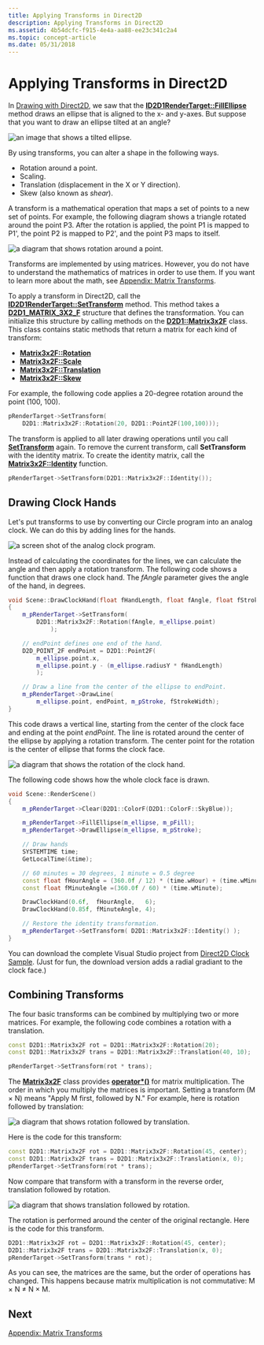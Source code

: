 ```yaml
---
title: Applying Transforms in Direct2D
description: Applying Transforms in Direct2D
ms.assetid: 4b54dcfc-f915-4e4a-aa88-ee23c341c2a4
ms.topic: concept-article
ms.date: 05/31/2018
---
```


# Applying Transforms in Direct2D

In [Drawing with Direct2D](drawing-with-direct2d.md), we saw that the [**ID2D1RenderTarget::FillEllipse**](/windows/win32/api/d2d1/nf-d2d1-id2d1rendertarget-fillellipse(constd2d1_ellipse__id2d1brush)) method draws an ellipse that is aligned to the x- and y-axes. But suppose that you want to draw an ellipse tilted at an angle?

![an image that shows a tilted ellipse.](images/graphics16.png)

By using transforms, you can alter a shape in the following ways.

-   Rotation around a point.
-   Scaling.
-   Translation (displacement in the X or Y direction).
-   Skew (also known as *shear*).

A transform is a mathematical operation that maps a set of points to a new set of points. For example, the following diagram shows a triangle rotated around the point P3. After the rotation is applied, the point P1 is mapped to P1', the point P2 is mapped to P2', and the point P3 maps to itself.

![a diagram that shows rotation around a point.](images/graphics17.png)

Transforms are implemented by using matrices. However, you do not have to understand the mathematics of matrices in order to use them. If you want to learn more about the math, see [Appendix: Matrix Transforms](appendix--matrix-transforms.md).

To apply a transform in Direct2D, call the [**ID2D1RenderTarget::SetTransform**](/windows/desktop/Direct2D/id2d1rendertarget-settransform) method. This method takes a [**D2D1\_MATRIX\_3X2\_F**](/windows/desktop/Direct2D/d2d1-matrix-3x2-f) structure that defines the transformation. You can initialize this structure by calling methods on the [**D2D1::Matrix3x2F**](/windows/desktop/api/d2d1helper/nl-d2d1helper-matrix3x2f) class. This class contains static methods that return a matrix for each kind of transform:

-   [**Matrix3x2F::Rotation**](/windows/desktop/api/d2d1helper/nf-d2d1helper-matrix3x2f-rotation)
-   [**Matrix3x2F::Scale**](/windows/win32/api/d2d1helper/nf-d2d1helper-matrix3x2f-scale(d2d1_size_f_d2d1_point_2f))
-   [**Matrix3x2F::Translation**](/windows/win32/api/d2d1helper/nf-d2d1helper-matrix3x2f-translation(d2d1_size_f))
-   [**Matrix3x2F::Skew**](/windows/desktop/api/d2d1helper/nf-d2d1helper-matrix3x2f-skew)

For example, the following code applies a 20-degree rotation around the point (100, 100).


```C++
pRenderTarget->SetTransform(
    D2D1::Matrix3x2F::Rotation(20, D2D1::Point2F(100,100)));
```

The transform is applied to all later drawing operations until you call [**SetTransform**](/windows/desktop/Direct2D/id2d1rendertarget-settransform) again. To remove the current transform, call **SetTransform** with the identity matrix. To create the identity matrix, call the [**Matrix3x2F::Identity**](/windows/desktop/api/d2d1helper/nf-d2d1helper-identitymatrix) function.


```C++
pRenderTarget->SetTransform(D2D1::Matrix3x2F::Identity());
```

## Drawing Clock Hands

Let's put transforms to use by converting our Circle program into an analog clock. We can do this by adding lines for the hands.

![a screen shot of the analog clock program.](images/graphics18.png)

Instead of calculating the coordinates for the lines, we can calculate the angle and then apply a rotation transform. The following code shows a function that draws one clock hand. The *fAngle* parameter gives the angle of the hand, in degrees.

```C++
void Scene::DrawClockHand(float fHandLength, float fAngle, float fStrokeWidth)
{
    m_pRenderTarget->SetTransform(
        D2D1::Matrix3x2F::Rotation(fAngle, m_ellipse.point)
            );

    // endPoint defines one end of the hand.
    D2D_POINT_2F endPoint = D2D1::Point2F(
        m_ellipse.point.x,
        m_ellipse.point.y - (m_ellipse.radiusY * fHandLength)
        );

    // Draw a line from the center of the ellipse to endPoint.
    m_pRenderTarget->DrawLine(
        m_ellipse.point, endPoint, m_pStroke, fStrokeWidth);
}
```

This code draws a vertical line, starting from the center of the clock face and ending at the point *endPoint*. The line is rotated around the center of the ellipse by applying a rotation transform. The center point for the rotation is the center of ellipse that forms the clock face.

![a diagram that shows the rotation of the clock hand.](images/graphics19.png)

The following code shows how the whole clock face is drawn.

```C++
void Scene::RenderScene()
{
    m_pRenderTarget->Clear(D2D1::ColorF(D2D1::ColorF::SkyBlue));

    m_pRenderTarget->FillEllipse(m_ellipse, m_pFill);
    m_pRenderTarget->DrawEllipse(m_ellipse, m_pStroke);

    // Draw hands
    SYSTEMTIME time;
    GetLocalTime(&time);

    // 60 minutes = 30 degrees, 1 minute = 0.5 degree
    const float fHourAngle = (360.0f / 12) * (time.wHour) + (time.wMinute * 0.5f);
    const float fMinuteAngle =(360.0f / 60) * (time.wMinute);

    DrawClockHand(0.6f,  fHourAngle,   6);
    DrawClockHand(0.85f, fMinuteAngle, 4);

    // Restore the identity transformation.
    m_pRenderTarget->SetTransform( D2D1::Matrix3x2F::Identity() );
}
```

You can download the complete Visual Studio project from [Direct2D Clock Sample](direct2d-clock-sample.md). (Just for fun, the download version adds a radial gradiant to the clock face.)

## Combining Transforms

The four basic transforms can be combined by multiplying two or more matrices. For example, the following code combines a rotation with a translation.

```C++
const D2D1::Matrix3x2F rot = D2D1::Matrix3x2F::Rotation(20);
const D2D1::Matrix3x2F trans = D2D1::Matrix3x2F::Translation(40, 10);

pRenderTarget->SetTransform(rot * trans);
```

The [**Matrix3x2F**](/windows/desktop/api/d2d1helper/nl-d2d1helper-matrix3x2f) class provides [**operator\*()**](/windows/desktop/api/d2d1helper/nf-d2d1helper-matrix3x2f-operator-mult) for matrix multiplication. The order in which you multiply the matrices is important. Setting a transform (M × N) means "Apply M first, followed by N." For example, here is rotation followed by translation:

![a diagram that shows rotation followed by translation.](images/graphics20.png)

Here is the code for this transform:

```C++
const D2D1::Matrix3x2F rot = D2D1::Matrix3x2F::Rotation(45, center);
const D2D1::Matrix3x2F trans = D2D1::Matrix3x2F::Translation(x, 0);
pRenderTarget->SetTransform(rot * trans);
```

Now compare that transform with a transform in the reverse order, translation followed by rotation.

![a diagram that shows translation followed by rotation.](images/graphics21.png)

The rotation is performed around the center of the original rectangle. Here is the code for this transform.

```C++
D2D1::Matrix3x2F rot = D2D1::Matrix3x2F::Rotation(45, center);
D2D1::Matrix3x2F trans = D2D1::Matrix3x2F::Translation(x, 0);
pRenderTarget->SetTransform(trans * rot);
```

As you can see, the matrices are the same, but the order of operations has changed. This happens because matrix multiplication is not commutative: M × N ≠ N × M.

## Next

[Appendix: Matrix Transforms](appendix--matrix-transforms.md)
